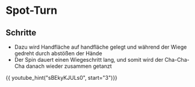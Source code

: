
# Spot-Turn

## Schritte

- Dazu wird Handfläche auf handfläche gelegt und während der Wiege gedreht durch abstößen der Hände
- Der Spin dauert einen Wiegeschritt lang, und somit wird der Cha-Cha-Cha danach wieder zusammen getanzt

{{ youtube_hint("sBEkyKJULs0", start="3")}}
